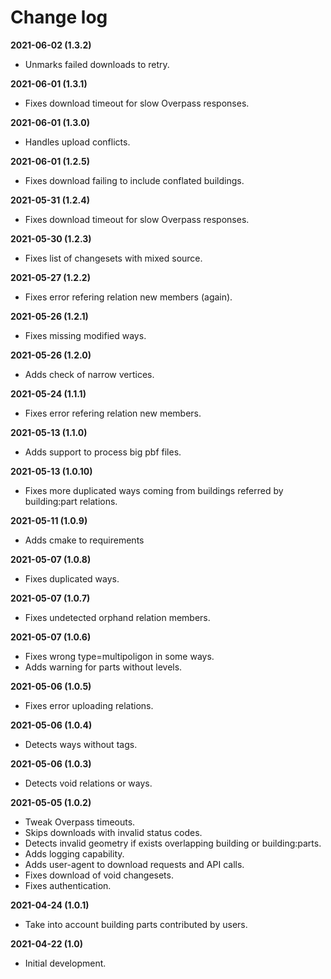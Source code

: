 # Change log

**2021-06-02 (1.3.2)**

* Unmarks failed downloads to retry.

**2021-06-01 (1.3.1)**

* Fixes download timeout for slow Overpass responses.

**2021-06-01 (1.3.0)**

* Handles upload conflicts.

**2021-06-01 (1.2.5)**

* Fixes download failing to include conflated buildings.

**2021-05-31 (1.2.4)**

* Fixes download timeout for slow Overpass responses.

**2021-05-30 (1.2.3)**

* Fixes list of changesets with mixed source.  

**2021-05-27 (1.2.2)**

* Fixes error refering relation new members (again).

**2021-05-26 (1.2.1)**

* Fixes missing modified ways.

**2021-05-26 (1.2.0)**

* Adds check of narrow vertices.

**2021-05-24 (1.1.1)**

* Fixes error refering relation new members.

**2021-05-13 (1.1.0)**

* Adds support to process big pbf files.

**2021-05-13 (1.0.10)**

* Fixes more duplicated ways coming from buildings referred by building:part relations.

**2021-05-11 (1.0.9)**

* Adds cmake to requirements

**2021-05-07 (1.0.8)**

* Fixes duplicated ways.

**2021-05-07 (1.0.7)**

* Fixes undetected orphand relation members.

**2021-05-07 (1.0.6)**

* Fixes wrong type=multipoligon in some ways.
* Adds warning for parts without levels.

**2021-05-06 (1.0.5)**

* Fixes error uploading relations.

**2021-05-06 (1.0.4)**

* Detects ways without tags.

**2021-05-06 (1.0.3)**

* Detects void relations or ways.

**2021-05-05 (1.0.2)**

* Tweak Overpass timeouts.
* Skips downloads with invalid status codes.
* Detects invalid geometry if exists overlapping building or building:parts.
* Adds logging capability.
* Adds user-agent to download requests and API calls.
* Fixes download of void changesets.
* Fixes authentication.

**2021-04-24 (1.0.1)**

* Take into account building parts contributed by users.

**2021-04-22 (1.0)**

* Initial development.

